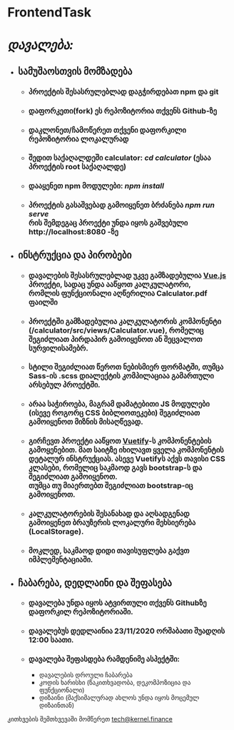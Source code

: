 # FrontendTask

# *დავალება:* #

- ## სამუშაოსთვის მომზადება ##
    - ### პროექტის შესასრულებლად დაგჭირდებათ npm და git
    - ### დაფორკეთი(fork) ეს რეპოზიტორია თქვენს Github-ზე
    - ### დაკლონეთ/ჩამოწერეთ თქვენი დაფორკილი რეპოზიტორია ლოკალურად
    - ### შედით საქაღალდეში calculator: *cd calculator* (ესაა პროექტის root საქაღალდე)
    - ### დააყენეთ npm მოდულები: *npm install*
    - ### პროექტის გასაშვებად გამოიყენეთ ბრძანება *npm run serve* <br> რის შემდეგაც პროექტი უნდა იყოს გაშვებული http://localhost:8080 -ზე
- ## ინსტრუქცია და პირობები
    - ### დავალების შესასრულებლად უკვე გამზადებულია [Vue.js](https://vuejs.org/) პროექტი, სადაც უნდა ააწყოთ კალკულატორი, <br> რომლის ფუნქციონალი აღწერილია Calculator.pdf ფაილში
    - ### პროექტში გამზადებულია კალკულატორის კომპონენტი (/calculator/src/views/Calculator.vue), რომელიც შეგიძლიათ პირდაპირ გამოიყენოთ ან შეცვალოთ სურვილისამებრ.
    - ### სტილი შეგიძლიათ წეროთ ნებისმიერ ფორმატში, თუმცა Sass-ის .scss დიალექტის კომპილაციაა გამართული არსებულ პროექტში.
    - ### არაა საჭიროება, მაგრამ დამატებითი JS მოდულები (ისევე როგორც CSS ბიბლიოთეკები) შეგიძლიათ გამოიყენოთ მიზნის მისაღწევად.
    - ### გირჩევთ პროექტი ააწყოთ [Vuetify](https://vuetifyjs.com/en/)-ს კომპონენტების გამოყენებით. მათ საიტზე იხილავთ ყველა კომპონენტის დეტალურ ინსტრუქციას. ასევე Vuetifyს აქვს თავისი CSS კლასები, რომელიც საკმაოდ გავს bootstrap-ს და შეგიძლიათ გამოიყენოთ. <br> თუმცა  თუ მიაერთებთ შეგიძლიათ bootstrap-იც გამოიყენოთ.
    - ### კალკულატორების შესანახად და აღსადგენად გამოიყენეთ ბრაუზერის ლოკალური მეხსიერება (LocalStorage).
    - ### მოკლედ, საკმაოდ დიდი თავისუფლება გაქვთ იმპლემენტაციაში.

- ## ჩაბარება, დედლაინი და შეფასება
    - ### დავალება უნდა იყოს ატვირთული თქვენს Githubზე დაფორკილ რეპოზიტორიაში.
    - ### დავალებუს დედლაინია 23/11/2020 ორშაბათი შუადღის 12:00 საათი.
    - ### დავალება შეფასდება რამდენიმე ასპექტში:
        - დავალების დროული ჩაბარება
        - კოდის ხარისხი (წაკითხვადობა, დეკომპოზიცია და ფუნქციონალი)
        - დიზაინი (მაქსიმალურად ახლოს უნდა იყოს მოცემულ დიზაინთან)

კითხვების შემთხვევაში მომწერეთ [tech@kernel.finance](tech@kernel.finance)
